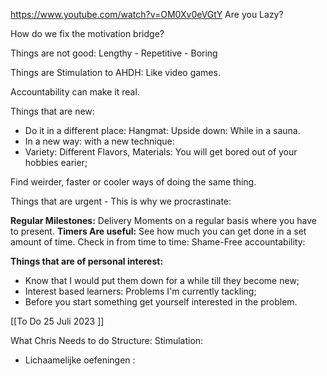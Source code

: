 https://www.youtube.com/watch?v=OM0Xv0eVGtY
Are you Lazy? 

How do we fix the motivation bridge?

Things are not good:
Lengthy - Repetitive - Boring

Things are Stimulation to AHDH: Like video games. 

Accountability can make it real. 

Things that are new:

- Do it in a different place: Hangmat: Upside down: While in a sauna. 
- In a new way: with a new technique:
- Variety: Different Flavors, Materials: 
You will get bored out of your hobbies earier;

Find weirder, faster or cooler ways of doing the same thing. 

Things that are urgent - This is why we procrastinate: 

**Regular Milestones:** Delivery Moments on a regular basis where you have to present.
**Timers Are useful:** See how much you can get done in a set amount of time. 
Check in from time to time: Shame-Free accountability: 

**Things that are of personal interest:**
- Know that I would put them down for a while till they become new;
- Interest based learners: Problems I'm currently tackling;
- Before you start something get yourself interested in the problem. 






[[To Do 25 Juli 2023 ]]

What Chris Needs to do Structure:
Stimulation:
- Lichaamelijke oefeningen :